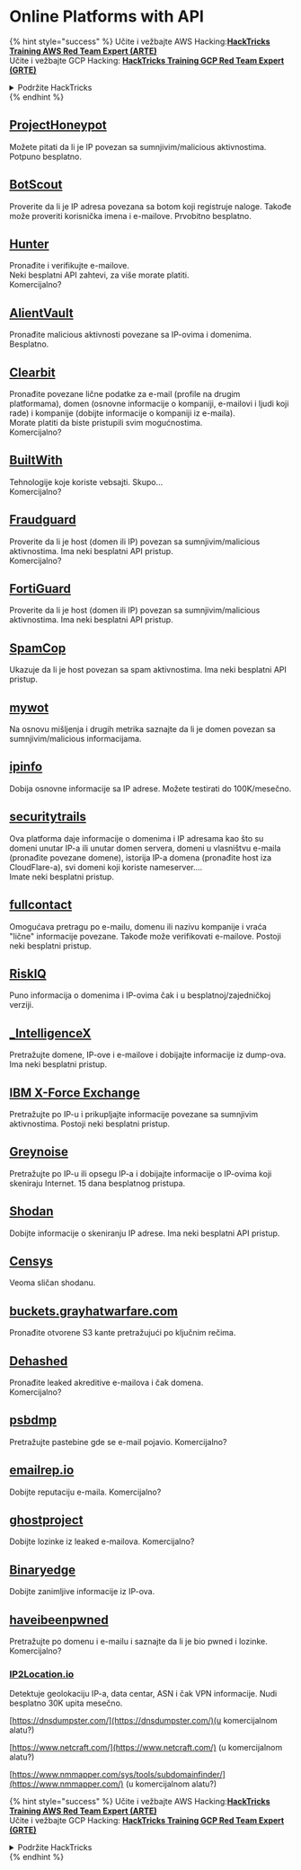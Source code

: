 # Online Platforms with API

{% hint style="success" %}
Učite i vežbajte AWS Hacking:<img src="/.gitbook/assets/arte.png" alt="" data-size="line">[**HackTricks Training AWS Red Team Expert (ARTE)**](https://training.hacktricks.xyz/courses/arte)<img src="/.gitbook/assets/arte.png" alt="" data-size="line">\
Učite i vežbajte GCP Hacking: <img src="/.gitbook/assets/grte.png" alt="" data-size="line">[**HackTricks Training GCP Red Team Expert (GRTE)**<img src="/.gitbook/assets/grte.png" alt="" data-size="line">](https://training.hacktricks.xyz/courses/grte)

<details>

<summary>Podržite HackTricks</summary>

* Proverite [**planove pretplate**](https://github.com/sponsors/carlospolop)!
* **Pridružite se** 💬 [**Discord grupi**](https://discord.gg/hRep4RUj7f) ili [**telegram grupi**](https://t.me/peass) ili **pratite** nas na **Twitteru** 🐦 [**@hacktricks\_live**](https://twitter.com/hacktricks\_live)**.**
* **Podelite hakerske trikove slanjem PR-ova na** [**HackTricks**](https://github.com/carlospolop/hacktricks) i [**HackTricks Cloud**](https://github.com/carlospolop/hacktricks-cloud) github repozitorijume.

</details>
{% endhint %}

## [ProjectHoneypot](https://www.projecthoneypot.org/)

Možete pitati da li je IP povezan sa sumnjivim/malicious aktivnostima. Potpuno besplatno.

## [**BotScout**](http://botscout.com/api.htm)

Proverite da li je IP adresa povezana sa botom koji registruje naloge. Takođe može proveriti korisnička imena i e-mailove. Prvobitno besplatno.

## [Hunter](https://hunter.io/)

Pronađite i verifikujte e-mailove.\
Neki besplatni API zahtevi, za više morate platiti.\
Komercijalno?

## [AlientVault](https://otx.alienvault.com/api)

Pronađite malicious aktivnosti povezane sa IP-ovima i domenima. Besplatno.

## [Clearbit](https://dashboard.clearbit.com/)

Pronađite povezane lične podatke za e-mail (profile na drugim platformama), domen (osnovne informacije o kompaniji, e-mailovi i ljudi koji rade) i kompanije (dobijte informacije o kompaniji iz e-maila).\
Morate platiti da biste pristupili svim mogućnostima.\
Komercijalno?

## [BuiltWith](https://builtwith.com/)

Tehnologije koje koriste vebsajti. Skupo...\
Komercijalno?

## [Fraudguard](https://fraudguard.io/)

Proverite da li je host (domen ili IP) povezan sa sumnjivim/malicious aktivnostima. Ima neki besplatni API pristup.\
Komercijalno?

## [FortiGuard](https://fortiguard.com/)

Proverite da li je host (domen ili IP) povezan sa sumnjivim/malicious aktivnostima. Ima neki besplatni API pristup.

## [SpamCop](https://www.spamcop.net/)

Ukazuje da li je host povezan sa spam aktivnostima. Ima neki besplatni API pristup.

## [mywot](https://www.mywot.com/)

Na osnovu mišljenja i drugih metrika saznajte da li je domen povezan sa sumnjivim/malicious informacijama.

## [ipinfo](https://ipinfo.io/)

Dobija osnovne informacije sa IP adrese. Možete testirati do 100K/mesečno.

## [securitytrails](https://securitytrails.com/app/account)

Ova platforma daje informacije o domenima i IP adresama kao što su domeni unutar IP-a ili unutar domen servera, domeni u vlasništvu e-maila (pronađite povezane domene), istorija IP-a domena (pronađite host iza CloudFlare-a), svi domeni koji koriste nameserver....\
Imate neki besplatni pristup.

## [fullcontact](https://www.fullcontact.com/)

Omogućava pretragu po e-mailu, domenu ili nazivu kompanije i vraća "lične" informacije povezane. Takođe može verifikovati e-mailove. Postoji neki besplatni pristup.

## [RiskIQ](https://www.spiderfoot.net/documentation/)

Puno informacija o domenima i IP-ovima čak i u besplatnoj/zajedničkoj verziji.

## [\_IntelligenceX](https://intelx.io/)

Pretražujte domene, IP-ove i e-mailove i dobijajte informacije iz dump-ova. Ima neki besplatni pristup.

## [IBM X-Force Exchange](https://exchange.xforce.ibmcloud.com/)

Pretražujte po IP-u i prikupljajte informacije povezane sa sumnjivim aktivnostima. Postoji neki besplatni pristup.

## [Greynoise](https://viz.greynoise.io/)

Pretražujte po IP-u ili opsegu IP-a i dobijajte informacije o IP-ovima koji skeniraju Internet. 15 dana besplatnog pristupa.

## [Shodan](https://www.shodan.io/)

Dobijte informacije o skeniranju IP adrese. Ima neki besplatni API pristup.

## [Censys](https://censys.io/)

Veoma sličan shodanu.

## [buckets.grayhatwarfare.com](https://buckets.grayhatwarfare.com/)

Pronađite otvorene S3 kante pretražujući po ključnim rečima.

## [Dehashed](https://www.dehashed.com/data)

Pronađite leaked akreditive e-mailova i čak domena.\
Komercijalno?

## [psbdmp](https://psbdmp.ws/)

Pretražujte pastebine gde se e-mail pojavio. Komercijalno?

## [emailrep.io](https://emailrep.io/key)

Dobijte reputaciju e-maila. Komercijalno?

## [ghostproject](https://ghostproject.fr/)

Dobijte lozinke iz leaked e-mailova. Komercijalno?

## [Binaryedge](https://www.binaryedge.io/)

Dobijte zanimljive informacije iz IP-ova.

## [haveibeenpwned](https://haveibeenpwned.com/)

Pretražujte po domenu i e-mailu i saznajte da li je bio pwned i lozinke. Komercijalno?

### [IP2Location.io](https://www.ip2location.io/)

Detektuje geolokaciju IP-a, data centar, ASN i čak VPN informacije. Nudi besplatno 30K upita mesečno.



[https://dnsdumpster.com/](https://dnsdumpster.com/)(u komercijalnom alatu?)

[https://www.netcraft.com/](https://www.netcraft.com/) (u komercijalnom alatu?)

[https://www.nmmapper.com/sys/tools/subdomainfinder/](https://www.nmmapper.com/) (u komercijalnom alatu?)

{% hint style="success" %}
Učite i vežbajte AWS Hacking:<img src="/.gitbook/assets/arte.png" alt="" data-size="line">[**HackTricks Training AWS Red Team Expert (ARTE)**](https://training.hacktricks.xyz/courses/arte)<img src="/.gitbook/assets/arte.png" alt="" data-size="line">\
Učite i vežbajte GCP Hacking: <img src="/.gitbook/assets/grte.png" alt="" data-size="line">[**HackTricks Training GCP Red Team Expert (GRTE)**<img src="/.gitbook/assets/grte.png" alt="" data-size="line">](https://training.hacktricks.xyz/courses/grte)

<details>

<summary>Podržite HackTricks</summary>

* Proverite [**planove pretplate**](https://github.com/sponsors/carlospolop)!
* **Pridružite se** 💬 [**Discord grupi**](https://discord.gg/hRep4RUj7f) ili [**telegram grupi**](https://t.me/peass) ili **pratite** nas na **Twitteru** 🐦 [**@hacktricks\_live**](https://twitter.com/hacktricks\_live)**.**
* **Podelite hakerske trikove slanjem PR-ova na** [**HackTricks**](https://github.com/carlospolop/hacktricks) i [**HackTricks Cloud**](https://github.com/carlospolop/hacktricks-cloud) github repozitorijume.

</details>
{% endhint %}
